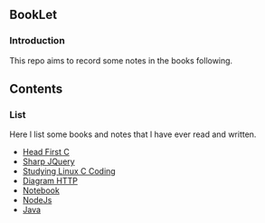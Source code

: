 ## BookLet

### Introduction

This repo aims to record some notes in the books following.

## Contents

### List

Here l list some books and notes that l have ever read and written.

* [Head First C](https://github.com/shinytang6/BookDemo/tree/master/Head%20First%20C)
* [Sharp JQuery](https://github.com/shinytang6/BookDemo/tree/master/Sharp%20JQuery)
* [Studying Linux C Coding](https://github.com/shinytang6/BookDemo/tree/master/Studying%20Linux%20C%20Coding)
* [Diagram HTTP](https://github.com/shinytang6/BookDemo/tree/master/Diagram%20HTTP)
* [Notebook](https://github.com/shinytang6/BookDemo/tree/master/NoteBook)
* [NodeJs]()
* [Java]()